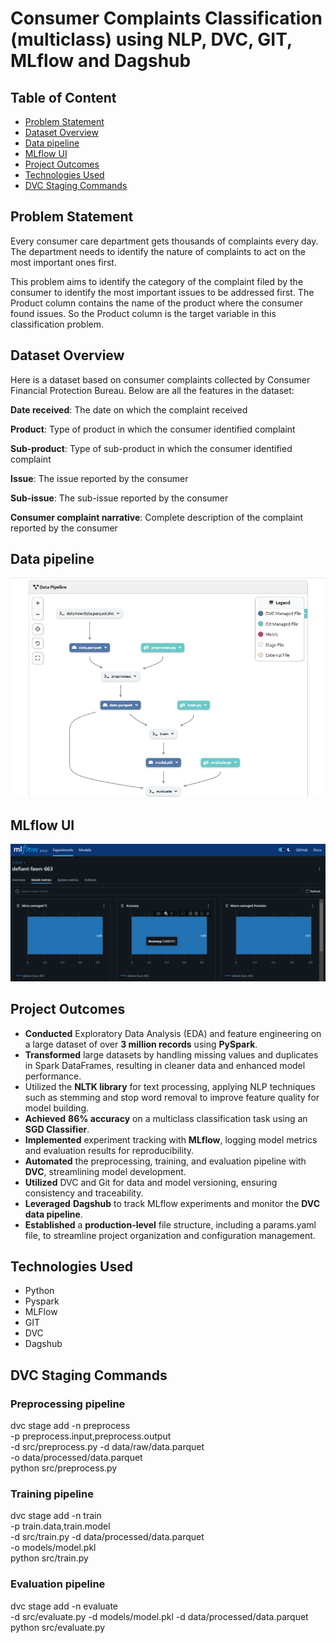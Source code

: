 # Consumer Complaints Classification (multiclass) using NLP, DVC, GIT, MLflow and Dagshub

## Table of Content

- [Problem Statement](#problem-statement)
- [Dataset Overview](#dataset-overview)
- [Data pipeline](#data-pipeline)
- [MLflow UI](#mlflow-ui)
- [Project Outcomes](#project-outcomes)
- [Technologies Used](#technologies-used)
- [DVC Staging Commands](#DVC-Staging-Commands)

## Problem Statement

Every consumer care department gets thousands of complaints every day. The department needs to identify the nature of complaints to act on the most important ones first.

This problem aims to identify the category of the complaint filed by the consumer to identify the most important issues to be addressed first. The Product column contains the name of the product where the consumer found issues. So the Product column is the target variable in this classification problem.

## Dataset Overview

Here is a dataset based on consumer complaints collected by Consumer Financial Protection Bureau. Below are all the features in the dataset:

**Date received**: The date on which the complaint received

**Product**: Type of product in which the consumer identified complaint

**Sub-product**: Type of sub-product in which the consumer identified complaint

**Issue**: The issue reported by the consumer

**Sub-issue**: The sub-issue reported by the consumer

**Consumer complaint narrative**: Complete description of the complaint reported by the consumer

## Data pipeline

![Alt text](img/datapipeline.png)

## MLflow UI

![Alt text](img/mlflow_ui.png)

## Project Outcomes

- **Conducted** Exploratory Data Analysis (EDA) and feature engineering on a large dataset of over **3 million records** using **PySpark**.
- **Transformed** large datasets by handling missing values and duplicates in Spark DataFrames, resulting in cleaner data and enhanced model performance.
- Utilized the **NLTK library** for text processing, applying NLP techniques such as stemming and stop word removal to improve feature quality for model building.
- **Achieved** **86% accuracy** on a multiclass classification task using an **SGD Classifier**.
- **Implemented** experiment tracking with **MLflow**, logging model metrics and evaluation results for reproducibility.
- **Automated** the preprocessing, training, and evaluation pipeline with **DVC**, streamlining model development.
- **Utilized** DVC and Git for data and model versioning, ensuring consistency and traceability.
- **Leveraged** **Dagshub** to track MLflow experiments and monitor the **DVC data pipeline**.
- **Established** a **production-level** file structure, including a params.yaml file, to streamline project organization and configuration management.

## Technologies Used

- Python
- Pyspark
- MLFlow
- GIT
- DVC
- Dagshub

## DVC Staging Commands

### Preprocessing pipeline
dvc stage add -n preprocess \
    -p preprocess.input,preprocess.output \
    -d src/preprocess.py -d data/raw/data.parquet \
    -o data/processed/data.parquet \
    python src/preprocess.py

### Training pipeline
dvc stage add -n train \
    -p train.data,train.model \
    -d src/train.py -d data/processed/data.parquet \
    -o models/model.pkl \
    python src/train.py

### Evaluation pipeline
dvc stage add -n evaluate \
    -d src/evaluate.py -d models/model.pkl -d data/processed/data.parquet \
    python src/evaluate.py

